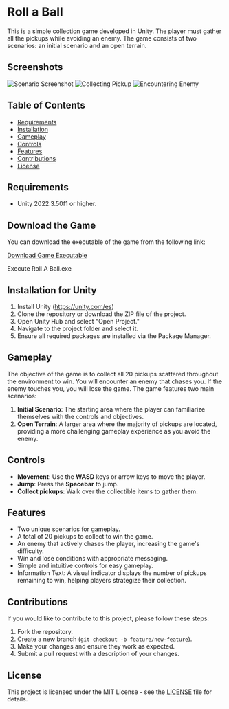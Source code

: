 # Roll a Ball

This is a simple collection game developed in Unity. The player must gather all the pickups while avoiding an enemy. The game consists of two scenarios: an initial scenario and an open terrain.

## Screenshots

![Scenario Screenshot](Screenshots/screenshot1.png)
![Collecting Pickup](Screenshots/screenshot2.png)
![Encountering Enemy](Screenshots/screenshot3.png)


## Table of Contents

- [Requirements](#requirements)
- [Installation](#installation)
- [Gameplay](#gameplay)
- [Controls](#controls)
- [Features](#features)
- [Contributions](#contributions)
- [License](#license)

## Requirements

- Unity 2022.3.50f1 or higher.

## Download the Game

You can download the executable of the game from the following link:

[Download Game Executable](https://drive.google.com/drive/folders/1ujsXL7NyVxbbGmUqS0q0F5he5HRBCMX_?usp=drive_link)

Execute Roll A Ball.exe


## Installation for Unity

1. Install Unity (https://unity.com/es)
2. Clone the repository or download the ZIP file of the project.
3. Open Unity Hub and select "Open Project."
4. Navigate to the project folder and select it.
5. Ensure all required packages are installed via the Package Manager.

## Gameplay

The objective of the game is to collect all 20 pickups scattered throughout the environment to win. 
You will encounter an enemy that chases you. If the enemy touches you, you will lose the game. 
The game features two main scenarios:

1. **Initial Scenario**: The starting area where the player can familiarize themselves with the controls and objectives.
2. **Open Terrain**: A larger area where the majority of pickups are located, providing a more challenging gameplay experience as you avoid the enemy.

## Controls

- **Movement**: Use the **WASD** keys or arrow keys to move the player.
- **Jump**: Press the **Spacebar** to jump.
- **Collect pickups**: Walk over the collectible items to gather them.

## Features

- Two unique scenarios for gameplay.
- A total of 20 pickups to collect to win the game.
- An enemy that actively chases the player, increasing the game's difficulty.
- Win and lose conditions with appropriate messaging.
- Simple and intuitive controls for easy gameplay.
- Information Text: A visual indicator displays the number of pickups remaining to win, helping players strategize their collection.

## Contributions

If you would like to contribute to this project, please follow these steps:

1. Fork the repository.
2. Create a new branch (`git checkout -b feature/new-feature`).
3. Make your changes and ensure they work as expected.
4. Submit a pull request with a description of your changes.

## License

This project is licensed under the MIT License - see the [LICENSE](LICENSE) file for details.

